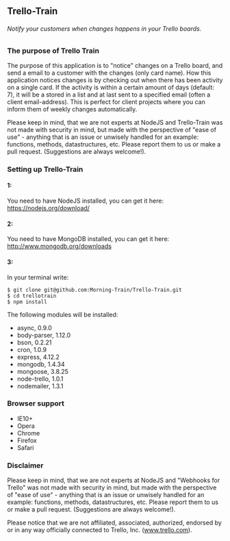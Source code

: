 ## Trello-Train
###### Notify your customers when changes happens in your Trello boards.

### The purpose of Trello Train
The purpose of this application is to "notice" changes on a Trello
board, and send a email to a customer with the changes (only card name).
How this application notices changes is by checking out when there
has been activity on a single card. If the activity is within a
certain amount of days (default: 7), it will be a stored in a list and
at last sent to a specified email (often a client email-address). This is perfect for client projects where you can inform them of weekly changes automatically.

Please keep in mind, that we are not experts at NodeJS and Trello-Train
was not made with security in mind, but made with the perspective of
"ease of use" - anything that is an issue or unwisely handled for an
example: functions, methods, datastructures, etc. Please report them
to us or make a pull request. (Suggestions are always welcome!).


### Setting up Trello-Train
#### 1:
You need to have NodeJS installed, you can get it here:
https://nodejs.org/download/

#### 2:
You need to have MongoDB installed, you can get it here:
http://www.mongodb.org/downloads

#### 3:
In your terminal write:


    $ git clone git@github.com:Morning-Train/Trello-Train.git
    $ cd trellotrain
    $ npm install


The following modules will be installed:

- async, 0.9.0
- body-parser, 1.12.0
- bson, 0.2.21
- cron, 1.0.9
- express, 4.12.2
- mongodb, 1.4.34
- mongoose, 3.8.25
- node-trello, 1.0.1
- nodemailer, 1.3.1


### Browser support

- IE10+
- Opera
- Chrome
- Firefox
- Safari

### Disclaimer
Please keep in mind, that we are not experts at NodeJS and "Webhooks for Trello"
was not made with security in mind, but made with the perspective of
"ease of use" - anything that is an issue or unwisely handled for an
example: functions, methods, datastructures, etc. Please report them
to us or make a pull request. (Suggestions are always welcome!).

Please notice that we are not affiliated, associated, authorized, endorsed by or in any way officially connected to Trello, Inc. (www.trello.com).